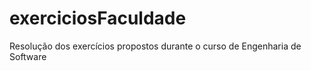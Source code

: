 # exerciciosFaculdade

Resolução dos exercícios propostos durante o curso de Engenharia de Software
